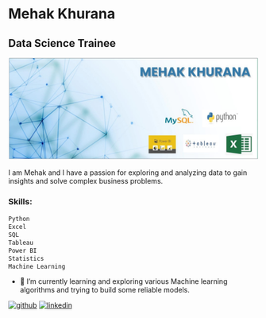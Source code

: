 # Mehak Khurana
## Data Science Trainee 

![Data Science Trainee ](https://github.com/MehakKhurana17/MehakKhurana17/blob/main/Banner.jpg)


I am Mehak and I have a passion for exploring and analyzing data to gain insights and solve complex business problems. 

### Skills: 
    Python 
    Excel 
    SQL
    Tableau
    Power BI
    Statistics
    Machine Learning

- 🌱 I’m currently learning and exploring various Machine learning algorithms and trying to build some reliable models. 


[<img src='https://cdn.jsdelivr.net/npm/simple-icons@3.0.1/icons/github.svg' alt='github' height='40'>](https://github.com/https://github.com/MehakKhurana17)  [<img src='https://cdn.jsdelivr.net/npm/simple-icons@3.0.1/icons/linkedin.svg' alt='linkedin' height='40'>](https://www.linkedin.com/in/https://www.linkedin.com/in/mehak2000//)  
